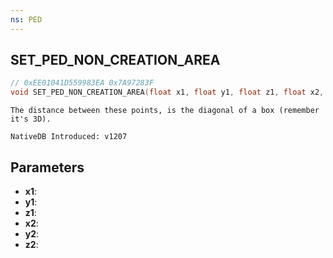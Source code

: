 ```yaml
---
ns: PED
---
```

## SET_PED_NON_CREATION_AREA

```c
// 0xEE01041D559983EA 0x7A97283F
void SET_PED_NON_CREATION_AREA(float x1, float y1, float z1, float x2, float y2, float z2);
```

```
The distance between these points, is the diagonal of a box (remember it's 3D).

NativeDB Introduced: v1207
```

## Parameters
* **x1**:
* **y1**:
* **z1**:
* **x2**:
* **y2**:
* **z2**:
